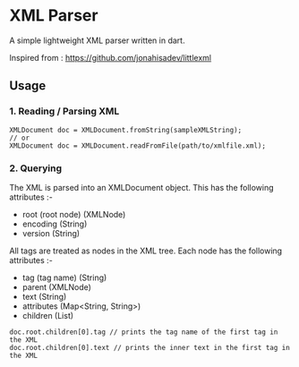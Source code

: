 # XML Parser

A simple lightweight XML parser written in dart.

Inspired from : https://github.com/jonahisadev/littlexml


## Usage
### 1. Reading / Parsing XML
```
XMLDocument doc = XMLDocument.fromString(sampleXMLString);
// or
XMLDocument doc = XMLDocument.readFromFile(path/to/xmlfile.xml);
```

### 2. Querying
The XML is parsed into an XMLDocument object. This has the following attributes :-
- root (root node) (XMLNode)
- encoding (String)
- version (String)

All tags are treated as nodes in the XML tree. Each node has the following attributes :-
- tag (tag name) (String)
- parent (XMLNode)
- text (String)
- attributes (Map<String, String>)
- children (List<XMLNode>)

```
doc.root.children[0].tag // prints the tag name of the first tag in the XML
doc.root.children[0].text // prints the inner text in the first tag in the XML
```